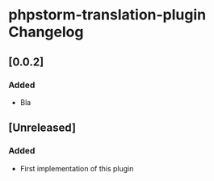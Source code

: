 <!-- Keep a Changelog guide -> https://keepachangelog.com -->

# phpstorm-translation-plugin Changelog

## [0.0.2]
### Added
- Bla

## [Unreleased]
### Added
- First implementation of this plugin
